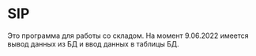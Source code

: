 # SIP
Это программа для работы со складом. На момент 9.06.2022 имеется вывод данных из БД и ввод данных в таблицы БД.
